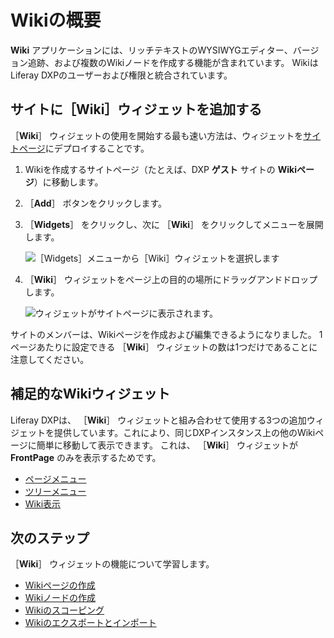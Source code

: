 # Wikiの概要

**Wiki** アプリケーションには、リッチテキストのWYSIWYGエディター、バージョン追跡、および複数のWikiノードを作成する機能が含まれています。 WikiはLiferay DXPのユーザーおよび権限と統合されています。

<a name="adding-a-wiki-widget-to-a-site" />

## サイトに［Wiki］ウィジェットを追加する

［**Wiki**］ ウィジェットの使用を開始する最も速い方法は、ウィジェットを[サイトページ](../../site-building/creating-pages/understanding-pages/understanding-pages.md)にデプロイすることです。

1. Wikiを作成するサイトページ（たとえば、DXP **ゲスト** サイトの **Wikiページ**）に移動します。
1. ［**Add**］ ボタンをクリックします。
1. ［**Widgets**］ をクリックし、次に ［**Wiki**］ をクリックしてメニューを展開します。

    ![［Widgets］メニューから［Wiki］ウィジェットを選択します](./getting-started-with-wikis/images/01.png)

1. ［**Wiki**］ ウィジェットをページ上の目的の場所にドラッグアンドドロップします。

    ![ウィジェットがサイトページに表示されます。](./getting-started-with-wikis/images/02.png)

サイトのメンバーは、Wikiページを作成および編集できるようになりました。 1ページあたりに設定できる ［**Wiki**］ ウィジェットの数は1つだけであることに注意してください。

<a name="complementary-wiki-widgets" />

## 補足的なWikiウィジェット

Liferay DXPは、 ［**Wiki**］ ウィジェットと組み合わせて使用する3つの追加ウィジェットを提供しています。これにより、同じDXPインスタンス上の他のWikiページに簡単に移動して表示できます。 これは、 ［**Wiki**］ ウィジェットが **FrontPage** のみを表示するためです。

* [ページメニュー](./using-the-page-menu-widget.md)
* [ツリーメニュー](./using-the-tree-menu-widget.md)
* [Wiki表示](./using-the-wiki-display-widget.md)

<a name="whats-next" />

## 次のステップ

［**Wiki**］ ウィジェットの機能について学習します。

* [Wikiページの作成](./creating-wiki-pages.md)
* [Wikiノードの作成](./creating-a-node.md)
* [Wikiのスコーピング](./scoping-your-wikis.md)
* [Wikiのエクスポートとインポート](./exporting-and-importing-a-wiki.md)

